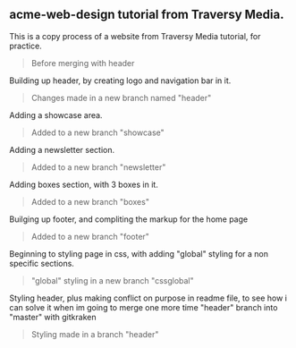 ## acme-web-design tutorial from Traversy Media.

This is a copy process of a website from Traversy Media tutorial, for practice.

> Before merging with header

Building up header, by creating logo and navigation bar in it.

> Changes made in a new branch named "header"

Adding a showcase area.

> Added to a new branch "showcase"

Adding a newsletter section.

> Added to a new branch "newsletter"

Adding boxes section, with 3 boxes in it.

> Added to a new branch "boxes"

Builging up footer, and compliting the markup for the home page

> Added to a new branch "footer"

Beginning to styling page in css, with adding "global" styling for a non specific sections.

> "global" styling in a new branch "cssglobal"

Styling header, plus making conflict on purpose in readme file, to see how i can solve it when im going to merge one more time "header" branch into "master" with gitkraken

> Styling made in a branch "header"
